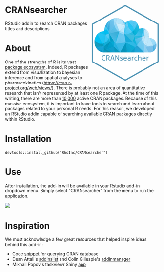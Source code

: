 # CRANsearcher <img src="man/figure/CRANsearcher_hexSticker.png" width = "220" height = "250" align="right" /> 
RStudio addin to search CRAN packages titles and descriptions

# About 
One of the strengths of R is its vast [package ecosystem](https://cran.r-project.org/web/packages/available_packages_by_name.html). Indeed, R packages extend from visualization to bayesian inference and from spatial analyses to pharmacokinetics (https://cran.r-project.org/web/views/). There is probably not an area of quantitative research that isn't represented by at least one R package. At the time of this writing, there are more than [10,000](https://rdrr.io/all/cran/) active CRAN packages. Because of this massive ecosystem, it is important to have tools to search and learn about packages related to your personal R needs. For this reason, we developed an RStudio addin capable of searching available CRAN packages directly within RStudio.

# Installation
```devtools::install_github("RhoInc/CRANsearcher")```

# Use
After installation, the add-in will be available in your Rstudio add-in dropdown menu.  Simply select "CRANsearcher" from the menu to run the application.  

![](/inst/image/CRANsearcher_addin.gif)


# Inspiration

We must acknowledge a few great resources that helped inspire ideas behind this add-in:
- Code [snippet](https://stackoverflow.com/questions/11560865/list-and-description-of-all-packages-in-cran-from-within-r) for querying CRAN database
- Dean Attali's [addinslist](https://github.com/daattali/addinslist) and Colin Gillespie's [addinmanager](https://github.com/csgillespie/addinmanager)
- Mikhail Popov's taskviewr Shiny [app](https://github.com/bearloga/taskviewr)
